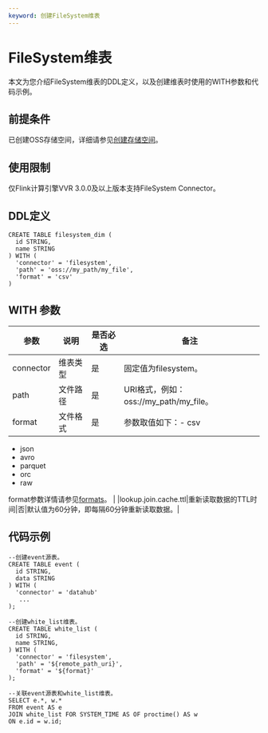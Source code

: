 ```yaml
---
keyword: 创建FileSystem维表
---
```


# FileSystem维表

本文为您介绍FileSystem维表的DDL定义，以及创建维表时使用的WITH参数和代码示例。

## 前提条件

已创建OSS存储空间，详细请参见[创建存储空间](/cn.zh-CN/快速入门/控制台快速入门/创建存储空间.md)。

## 使用限制

仅Flink计算引擎VVR 3.0.0及以上版本支持FileSystem Connector。

## DDL定义

```
CREATE TABLE filesystem_dim (
  id STRING,
  name STRING
) WITH (
  'connector' = 'filesystem',
  'path' = 'oss://my_path/my_file',
  'format' = 'csv' 
)
```

## WITH 参数

|参数|说明|是否必选|备注|
|--|--|----|--|
|connector|维表类型|是|固定值为filesystem。|
|path|文件路径|是|URI格式，例如：oss://my\_path/my\_file。|
|format|文件格式|是|参数取值如下：-   csv
-   json
-   avro
-   parquet
-   orc
-   raw

format参数详情请参见[formats](https://ci.apache.org/projects/flink/flink-docs-master/zh/docs/connectors/table/formats/overview/)。 |
|lookup.join.cache.ttl|重新读取数据的TTL时间|否|默认值为60分钟，即每隔60分钟重新读取数据。|

## 代码示例

```
--创建event源表。
CREATE TABLE event (
  id STRING, 
  data STRING
) WITH (
  'connector' = 'datahub'
   ...
);

--创建white_list维表。
CREATE TABLE white_list (
  id STRING,
  name STRING,
) WITH (
  'connector' = 'filesystem',
  'path' = '${remote_path_uri}',
  'format' = '${format}'
);

--关联event源表和white_list维表。
SELECT e.*, w.*
FROM event AS e
JOIN white_list FOR SYSTEM_TIME AS OF proctime() AS w
ON e.id = w.id;
```

